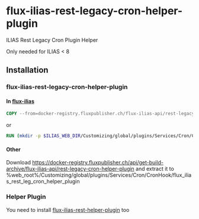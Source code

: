 # flux-ilias-rest-legacy-cron-helper-plugin

ILIAS Rest Legacy Cron Plugin Helper

Only needed for ILIAS < 8

## Installation

### flux-ilias-rest-legacy-cron-helper-plugin

#### In [flux-ilias](https://github.com/flux-caps/flux-ilias)

```dockerfile
COPY --from=docker-registry.fluxpublisher.ch/flux-ilias-api/rest-legacy-cron-helper-plugin:latest /flux-ilias-rest-legacy-cron-helper-plugin $ILIAS_WEB_DIR/Customizing/global/plugins/Services/Cron/CronHook/flux_ilias_rest_leg_cron_helper_plugin
```

or

```dockerfile
RUN (mkdir -p $ILIAS_WEB_DIR/Customizing/global/plugins/Services/Cron/CronHook/flux_ilias_rest_leg_cron_helper_plugin && cd $ILIAS_WEB_DIR/Customizing/global/plugins/Services/Cron/CronHook/flux_ilias_rest_leg_cron_helper_plugin && wget -O - https://docker-registry.fluxpublisher.ch/api/get-build-archive/flux-ilias-api/rest-legacy-cron-helper-plugin | tar -xz --strip-components=1)
```

#### Other

Download https://docker-registry.fluxpublisher.ch/api/get-build-archive/flux-ilias-api/rest-legacy-cron-helper-plugin and extract it to %web_root%/Customizing/global/plugins/Services/Cron/CronHook/flux_ilias_rest_leg_cron_helper_plugin

### Helper Plugin

You need to install [flux-ilias-rest-helper-plugin](https://github.com/flux-caps/flux-ilias-rest-helper-plugin) too
